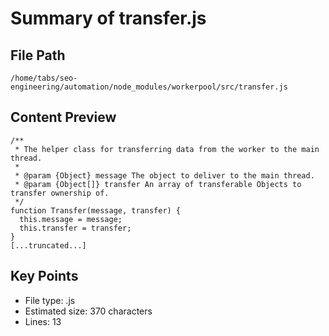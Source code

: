 # Summary of transfer.js
  
## File Path
`/home/tabs/seo-engineering/automation/node_modules/workerpool/src/transfer.js`

## Content Preview
```
/**
 * The helper class for transferring data from the worker to the main thread.
 *
 * @param {Object} message The object to deliver to the main thread.
 * @param {Object[]} transfer An array of transferable Objects to transfer ownership of.
 */
function Transfer(message, transfer) {
  this.message = message;
  this.transfer = transfer;
}
[...truncated...]
```

## Key Points
- File type: .js
- Estimated size: 370 characters
- Lines: 13
